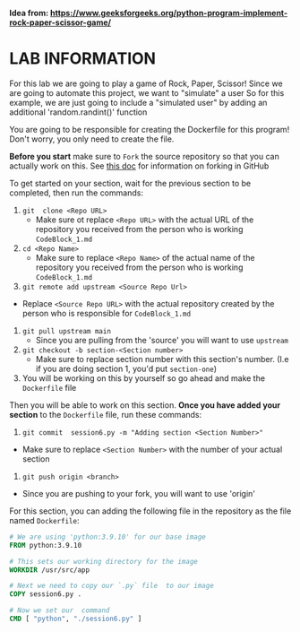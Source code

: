 __Idea from: https://www.geeksforgeeks.org/python-program-implement-rock-paper-scissor-game/__
# LAB INFORMATION
For this lab we are going to play a game of Rock, Paper, Scissor!
Since we are going to automate this project, we want to "simulate" a user
So for this example, we are just going to include a "simulated user" by adding an additional 'random.randint()' function

You are going to be responsible for creating the Dockerfile for this program! Don't worry, you only need to create the file.

**Before you start** make sure to `Fork` the source repository so that you can actually work on this. See [this doc](https://docs.github.com/en/get-started/quickstart/fork-a-repo) for information on forking in GitHub

To get started on your section, wait for the previous section to be completed, then run the commands:

1. `git  clone <Repo URL>`
   * Make sure ot replace `<Repo URL>`  with the actual URL of the repository you received from the person who is working `CodeBlock_1.md`
1. `cd <Repo Name>`
   * Make sure to replace `<Repo Name>` of the actual name of the repository you received from the person who is working `CodeBlock_1.md`
1. `git remote add upstream <Source Repo Url>`
  * Replace `<Source Repo URL>` with the actual repository created by the person who is responsible for `CodeBlock_1.md`
1. `git pull upstream main`
   * Since you are pulling from the 'source' you will want  to use `upstream`
1. `git checkout -b section-<Section number>`
   * Make sure to replace section number with this section's number. (I.e if you are doing section 1, you'd put `section-one`)
1. You will be working on this by yourself so go ahead and make the `Dockerfile` file

Then you will be able to work on this section. **Once you have added your section** to the `Dockerfile` file, run these commands:

1. `git commit  session6.py -m "Adding section <Section Number>"`
* Make sure to replace `<Section Number>` with the number of your actual section
1. `git push origin <branch>`
* Since you are pushing to your fork, you will want to use 'origin'

For this section, you can adding the following file in the repository as the file named `Dockerfile`:

```Dockerfile
# We are using 'python:3.9.10' for our base image
FROM python:3.9.10

# This sets our working directory for the image
WORKDIR /usr/src/app

# Next we need to copy our `.py` file  to our image
COPY session6.py .

# Now we set our  command
CMD [ "python", "./session6.py" ]
```
